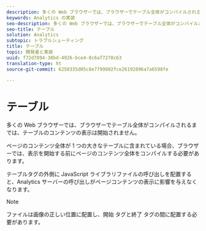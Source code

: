 ```yaml
---
description: 多くの Web ブラウザーでは、ブラウザーでテーブル全体がコンパイルされるまでは、テーブルのコンテンツの表示は開始されません。
keywords: Analytics の実装
seo-description: 多くの Web ブラウザーでは、ブラウザーでテーブル全体がコンパイルされるまでは、テーブルのコンテンツの表示は開始されません。
seo-title: テーブル
solution: Analytics
subtopic: トラブルシューティング
title: テーブル
topic: 開発者と実装
uuid: f72d7894-38bd-4926-bce4-0c6af7278c63
translation-type: ht
source-git-commit: 6250335d05c8e7799802fce26192896a7a6598fe

---
```



# テーブル

多くの Web ブラウザーでは、ブラウザーでテーブル全体がコンパイルされるまでは、テーブルのコンテンツの表示は開始されません。

ページのコンテンツ全体が 1 つの大きなテーブルに含まれている場合、ブラウザーでは、表示を開始する前にページのコンテンツ全体をコンパイルする必要があります。

テーブルタグの外側に JavaScript ライブラリファイルの呼び出しを配置すると、Analytics サーバーの呼び出しがページコンテンツの表示に影響を与えなくなります。

>[!NOTE]
>
>ファイルは画像の正しい位置に配置し、開始 <body> タグと終了 </body> タグの間に配置する必要があります。

